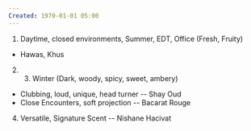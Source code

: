 ```yaml
---
Created: 1970-01-01 05:00
---
```

1. Daytime, closed environments, Summer, EDT, Office (Fresh, Fruity)
- Hawas, Khus
2. 3. Winter (Dark, woody, spicy, sweet, ambery)
- Clubbing, loud, unique, head turner -- Shay Oud
- Close Encounters, soft projection  -- Bacarat Rouge
4. Versatile, Signature Scent -- Nishane Hacivat
